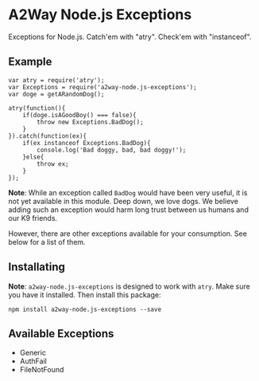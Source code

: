 # A2Way Node.js Exceptions
Exceptions for Node.js. Catch'em with "atry". Check'em with "instanceof".

## Example
```
var atry = require('atry');
var Exceptions = require('a2way-node.js-exceptions');
var doge = getARandomDog();

atry(function(){
    if(doge.isAGoodBoy() === false){
        throw new Exceptions.BadDog();
    }
}).catch(function(ex){
    if(ex instanceof Exceptions.BadDog){
        console.log('Bad doggy, bad, bad doggy!');
    }else{
        throw ex;
    }
});
```

**Note**: While an exception called `BadDog` would have been very useful, it is not yet available in this module. Deep down, we love dogs. We believe adding such an exception would harm long trust between us humans and our K9 friends.

However, there are other exceptions available for your consumption. See below for a list of them.

## Installating
**Note**: `a2way-node.js-exceptions` is designed to work with `atry`. Make sure you have it installed. Then install this package:

```
npm install a2way-node.js-exceptions --save
```

## Available Exceptions
 - Generic
 - AuthFail
 - FileNotFound